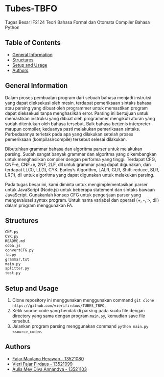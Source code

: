 # Tubes-TBFO
Tugas Besar IF2124 Teori Bahasa Formal dan Otomata Compiler Bahasa Python

## Table of Contents
* [General Information](#general-information)
* [Structures](#structures)
* [Setup and Usage](#setup-and-usage)
* [Authors](#authors)

## General Information
Dalam proses pembuatan program dari sebuah bahasa menjadi instruksi yang dapat dieksekusi oleh mesin, terdapat pemeriksaan sintaks bahasa atau parsing yang dibuat oleh programmer untuk memastikan program dapat dieksekusi tanpa menghasilkan error. Parsing ini bertujuan untuk memastikan instruksi yang dibuat oleh programmer mengikuti aturan yang sudah ditentukan oleh bahasa tersebut. Baik bahasa berjenis interpreter maupun compiler, keduanya pasti melakukan pemeriksaan sintaks. Perbedaannya terletak pada apa yang dilakukan setelah proses pemeriksaan (kompilasi/compile) tersebut selesai dilakukan.

Dibutuhkan grammar bahasa dan algoritma parser untuk melakukan parsing. Sudah sangat banyak grammar dan algoritma yang dikembangkan untuk menghasilkan compiler dengan performa yang tinggi. Terdapat CFG, CNF-e, CNF+e, 2NF, 2LF, dll untuk grammar yang dapat digunakan, dan terdapat LL(0), LL(1), CYK, Earley’s Algorithm, LALR, GLR, Shift-reduce, SLR, LR(1), dll untuk algoritma yang dapat digunakan untuk melakukan parsing.

Pada tugas besar ini, kami diminta untuk mengimplementasikan parser untuk JavaScript (Node.js) untuk beberapa statement dan sintaks bawaan JavaScript. Gunakanlah konsep CFG untuk pengerjaan parser yang mengevaluasi syntax program. Untuk nama variabel dan operasi (+, -, >, dll) dalam program menggunakan FA.

## Structures
```bash
CNF.py
CYK.py
README.md
coba.js
convertCFG.py
fa.py
grammar.txt
main.py
splitter.py
test.py
```

## Setup and Usage
1. Clone repository ini menggunakan menggunakan command `git clone https://github.com/vierifirdaus/TUBES_TBFO`.
2. Ketik source code yang hendak di parsing pada suatu file dengan directory yang sama dengan program `main.py`, kemudian save file tersebut.
3. Jalankan program parsing menggunakan command `python main.py <source_code>`.

## Authors
* [Fajar Maulana Herawan - 13521080](https://github.com/fajarmhrwn)
* [Vieri Fajar Firdaus - 13521099](https://github.com/vierifirdaus)
* [Aulia Mey Diva Annandya - 13521103](https://github.com/auliamey)
